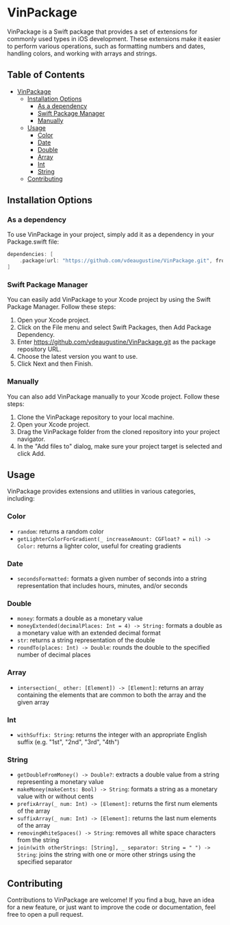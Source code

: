 # VinPackage 
VinPackage is a Swift package that provides a set of extensions for commonly used types in iOS development. These extensions make it easier to perform various operations, such as formatting numbers and dates, handling colors, and working with arrays and strings.

## Table of Contents
- [VinPackage](#vinpackage)
  - [Installation Options](#installation-options)
    - [As a dependency](#as-a-dependency)
    - [Swift Package Manager](#swift-package-manager)
    - [Manually](#manually)
  - [Usage](#usage)
    - [Color](#color)
    - [Date](#date)
    - [Double](#double)
    - [Array](#array)
    - [Int](#int)
    - [String](#string)
  - [Contributing](#contributing)




## Installation Options
### As a dependency
To use VinPackage in your project, simply add it as a dependency in your Package.swift file:
```swift
dependencies: [
    .package(url: "https://github.com/vdeaugustine/VinPackage.git", from: "1.0.0")
]
```
### Swift Package Manager
You can easily add VinPackage to your Xcode project by using the Swift Package Manager. Follow these steps:

1. Open your Xcode project.
2. Click on the File menu and select Swift Packages, then Add Package Dependency.
3. Enter https://github.com/vdeaugustine/VinPackage.git as the package repository URL.
4. Choose the latest version you want to use.
5. Click Next and then Finish.

### Manually
You can also add VinPackage manually to your Xcode project. Follow these steps:

1. Clone the VinPackage repository to your local machine.
2. Open your Xcode project.
3. Drag the VinPackage folder from the cloned repository into your project navigator.
4. In the "Add files to" dialog, make sure your project target is selected and click Add.

## Usage
VinPackage provides extensions and utilities in various categories, including:

### Color
- `random`: returns a random color
- `getLighterColorForGradient(_ increaseAmount: CGFloat? = nil) -> Color:` returns a lighter color, useful for creating gradients
### Date
- `secondsFormatted:` formats a given number of seconds into a string representation that includes hours, minutes, and/or seconds
### Double
- `money`: formats a double as a monetary value
- `moneyExtended(decimalPlaces: Int = 4) -> String:` formats a double as a monetary value with an extended decimal format
- `str`: returns a string representation of the double
- `roundTo(places: Int) -> Double`: rounds the double to the specified number of decimal places
### Array
- `intersection(_ other: [Element]) -> [Element]`: returns an array containing the elements that are common to both the array and the given array
### Int
- `withSuffix: String`: returns the integer with an appropriate English suffix (e.g. "1st", "2nd", "3rd", "4th")
### String
- `getDoubleFromMoney() -> Double?`: extracts a double value from a string representing a monetary value
- `makeMoney(makeCents: Bool) -> String`: formats a string as a monetary value with or without cents
- `prefixArray(_ num: Int) -> [Element]:` returns the first num elements of the array
- `suffixArray(_ num: Int) -> [Element]:` returns the last num elements of the array
- `removingWhiteSpaces() -> String`: removes all white space characters from the string
- `join(with otherStrings: [String], _ separator: String = " ") -> String`: joins the string with one or more other strings using the specified separator

## Contributing
Contributions to VinPackage are welcome! If you find a bug, have an idea for a new feature, or just want to improve the code or documentation, feel free to open a pull request.
